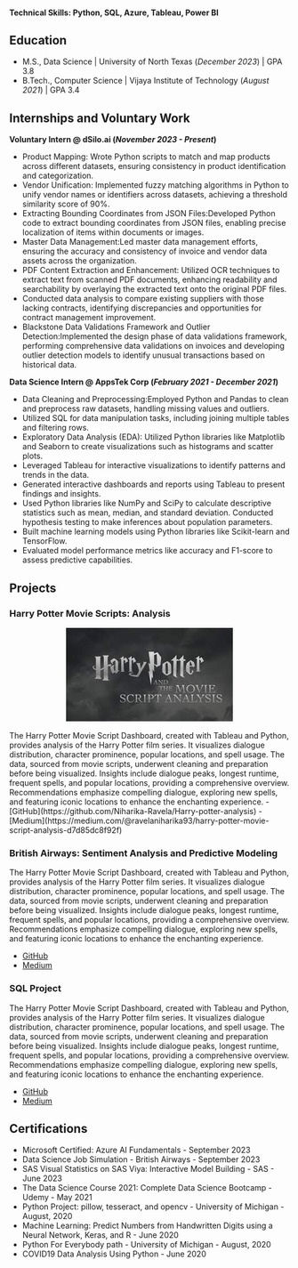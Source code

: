 #### Technical Skills: Python, SQL, Azure, Tableau, Power BI

## Education
- M.S., Data Science | University of North Texas (_December 2023_) | GPA  3.8       		
- B.Tech., Computer Science	| Vijaya Institute of Technology (_August 2021_) | GPA  3.4

## Internships and Voluntary Work
**Voluntary Intern @ dSilo.ai (_November 2023 - Present_)**
- Product Mapping: Wrote Python scripts to match and map products across different datasets, ensuring consistency in product identification and categorization.
- Vendor Unification: Implemented fuzzy matching algorithms in Python to unify vendor names or identifiers across datasets, achieving a threshold similarity score of 90%.
- Extracting Bounding Coordinates from JSON Files:Developed Python code to extract bounding coordinates from JSON files, enabling precise localization of items within documents or images.
- Master Data Management:Led master data management efforts, ensuring the accuracy and consistency of invoice and vendor data assets across the organization.
- PDF Content Extraction and Enhancement: Utilized OCR techniques to extract text from scanned PDF documents, enhancing readability and searchability by overlaying the extracted text onto the original PDF files.
- Conducted data analysis to compare existing suppliers with those lacking contracts, identifying discrepancies and opportunities for contract management improvement.
- Blackstone Data Validations Framework and Outlier Detection:Implemented the design phase of data validations framework, performing comprehensive data validations on invoices and developing outlier detection models to identify unusual transactions based on historical data.

**Data Science Intern @ AppsTek Corp (_February 2021 - December 2021_)**
- Data Cleaning and Preprocessing:Employed Python and Pandas to clean and preprocess raw datasets, handling missing values and outliers.
- Utilized SQL for data manipulation tasks, including joining multiple tables and filtering rows.
- Exploratory Data Analysis (EDA): Utilized Python libraries like Matplotlib and Seaborn to create visualizations such as histograms and scatter plots.
- Leveraged Tableau for interactive visualizations to identify patterns and trends in the data.
- Generated interactive dashboards and reports using Tableau to present findings and insights.
- Used Python libraries like NumPy and SciPy to calculate descriptive statistics such as mean, median, and standard deviation. Conducted hypothesis testing to make inferences about population parameters.
- Built machine learning models using Python libraries like Scikit-learn and TensorFlow.
- Evaluated model performance metrics like accuracy and F1-score to assess predictive capabilities.

## Projects
### Harry Potter Movie Scripts: Analysis

<p align="center">
  <img src="https://github.com/Niharika-Ravela/Niharika-Ravela.github.io/blob/main/assets/harrypotter-analysis.jpg?raw=true" alt="harrypotter analysis"/>
</p>
The Harry Potter Movie Script Dashboard, created with Tableau and Python, provides analysis of the Harry Potter film series. It visualizes dialogue distribution, character prominence, popular locations, and spell usage. The data, sourced from movie scripts, underwent cleaning and preparation before being visualized. Insights include dialogue peaks, longest runtime, frequent spells, and popular locations, providing a comprehensive overview. Recommendations emphasize compelling dialogue, exploring new spells, and featuring iconic locations to enhance the enchanting experience.
- [GitHub](https://github.com/Niharika-Ravela/Harry-potter-analysis)
- [Medium](https://medium.com/@ravelaniharika93/harry-potter-movie-script-analysis-d7d85dc8f92f)

### British Airways: Sentiment Analysis and Predictive Modeling

The Harry Potter Movie Script Dashboard, created with Tableau and Python, provides analysis of the Harry Potter film series. It visualizes dialogue distribution, character prominence, popular locations, and spell usage. The data, sourced from movie scripts, underwent cleaning and preparation before being visualized. Insights include dialogue peaks, longest runtime, frequent spells, and popular locations, providing a comprehensive overview. Recommendations emphasize compelling dialogue, exploring new spells, and featuring iconic locations to enhance the enchanting experience.
- [GitHub](https://github.com/Niharika-Ravela/British_Airways_Forage)
- [Medium]()

### SQL Project

The Harry Potter Movie Script Dashboard, created with Tableau and Python, provides analysis of the Harry Potter film series. It visualizes dialogue distribution, character prominence, popular locations, and spell usage. The data, sourced from movie scripts, underwent cleaning and preparation before being visualized. Insights include dialogue peaks, longest runtime, frequent spells, and popular locations, providing a comprehensive overview. Recommendations emphasize compelling dialogue, exploring new spells, and featuring iconic locations to enhance the enchanting experience.
- [GitHub]()
- [Medium]()

  
## Certifications
- Microsoft Certified: Azure AI Fundamentals - September 2023
- Data Science Job Simulation - British Airways - September 2023
- SAS Visual Statistics on SAS Viya: Interactive Model Building - SAS - June 2023
- The Data Science Course 2021: Complete Data Science Bootcamp - Udemy - May 2021
- Python Project: pillow, tesseract, and opencv - University of Michigan - August, 2020
- Machine Learning: Predict Numbers from Handwritten Digits using a Neural Network, Keras, and R - June 2020
- Python For Everybody path - University of Michigan - August, 2020
- COVID19 Data Analysis Using Python - June 2020


